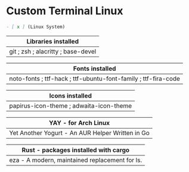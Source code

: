 # Custom Terminal Linux
```md
- [ x ] (Linux System)
```
| Libraries installed |
| ----------- |
| git ; zsh ; alacritty ; base-devel |

| Fonts installed |
| ----------- |
| noto-fonts ; ttf-hack ; ttf-ubuntu-font-family ; ttf-fira-code |

| Icons installed |
| ----------- |
| papirus-icon-theme ; adwaita-icon-theme |

| YAY - for Arch Linux |
| ----------- |
| Yet Another Yogurt - An AUR Helper Written in Go |

| Rust - packages installed with cargo |
| ----------- |
| eza - A modern, maintained replacement for ls. |